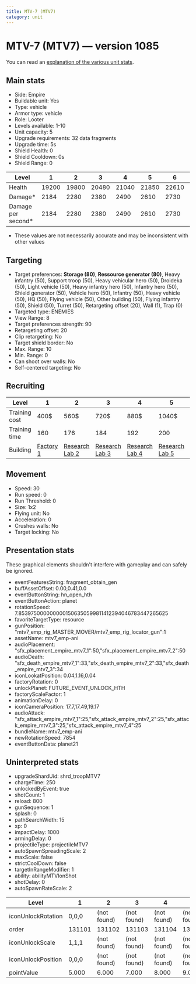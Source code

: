 ```yaml
---
title: MTV-7 (MTV7)
category: unit
---
```


# MTV-7 (MTV7) — version 1085

You can read an [explanation  of the various unit stats](unitexplained.md).

## Main stats

  * Side: Empire
  * Buildable unit: Yes
  * Type: vehicle
  * Armor type: vehicle
  * Role: Looter
  * Levels available: 1-10
  * Unit capacity: 5
  * Upgrade requirements: 32 data fragments
  * Upgrade time: 5s
  * Shield Health: 0
  * Shield Cooldown: 0s
  * Shield Range: 0

|Level             |1    |2    |3    |4    |5    |6    |7    |8    |9    |10   |
|------------------|-----|-----|-----|-----|-----|-----|-----|-----|-----|-----|
|Health            |19200|19800|20480|21040|21850|22610|23720|25290|26920|28820|
|Damage*           |2184 |2280 |2380 |2490 |2610 |2730 |2860 |3000 |3140 |3290 |
|Damage per second*|2184 |2280 |2380 |2490 |2610 |2730 |2860 |3000 |3140 |3290 |

* These values are not necessarily accurate and may be inconsistent with other values

## Targeting

  * Target preferences: **Storage (80)**, **Ressource generator (80)**, Heavy infantry (50), Support troop (50), Heavy vehicular hero (50), Droideka (50), Light vehicle (50), Heavy infantry hero (50), Infantry hero (50), Shield generator (50), Vehicle hero (50), Infantry (50), Heavy vehicle (50), HQ (50), Flying vehicle (50), Other building (50), Flying infantry (50), Shield (50), Turret (50), Retargeting offset (20), Wall (1), Trap (0)
  * Targeted type: ENEMIES
  * View Range: 8
  * Target preferences strength: 90
  * Retargeting offset: 20
  * Clip retargeting: No
  * Target shield border: No
  * Max. Range: 10
  * Min. Range: 0
  * Can shoot over walls: No
  * Self-centered targeting: No

## Recruiting

|Level        |1                              |2                                      |3                                      |4                                      |5                                      |6                                      |7                                      |8                                      |9                                      |10                                      |
|-------------|-------------------------------|---------------------------------------|---------------------------------------|---------------------------------------|---------------------------------------|---------------------------------------|---------------------------------------|---------------------------------------|---------------------------------------|----------------------------------------|
|Training cost|400$                           |560$                                   |720$                                   |880$                                   |1040$                                  |1200$                                  |1360$                                  |1600$                                  |1680$                                  |1840$                                   |
|Training time|160                            |176                                    |184                                    |192                                    |200                                    |208                                    |216                                    |224                                    |232                                    |240                                     |
|Building     |[Factory 1](empireFactory.html)|[Research Lab 2](empireOffenseLab.html)|[Research Lab 3](empireOffenseLab.html)|[Research Lab 4](empireOffenseLab.html)|[Research Lab 5](empireOffenseLab.html)|[Research Lab 6](empireOffenseLab.html)|[Research Lab 7](empireOffenseLab.html)|[Research Lab 8](empireOffenseLab.html)|[Research Lab 9](empireOffenseLab.html)|[Research Lab 10](empireOffenseLab.html)|

## Movement

  * Speed: 30
  * Run speed: 0
  * Run Threshold: 0
  * Size: 1x2
  * Flying unit: No
  * Acceleration: 0
  * Crushes walls: No
  * Target locking: No

## Presentation stats

These graphical elements shouldn't interfere with gameplay and can safely be ignored.

  * eventFeaturesString: fragment_obtain_gen
  * buffAssetOffset: 0.00,0.41,0.0
  * eventButtonString: hn_open_hth
  * eventButtonAction: planet
  * rotationSpeed: 7.8539750000000001506350599811412394046783447265625
  * favoriteTargetType: resource
  * gunPosition: "mtv7_emp_rig_MASTER_MOVER/mtv7_emp_rig_locator_gun":1
  * assetName: mtv7_emp-ani
  * audioPlacement: "sfx_placement_empire_mtv7_1":50,"sfx_placement_empire_mtv7_2":50
  * audioDeath: "sfx_death_empire_mtv7_1":33,"sfx_death_empire_mtv7_2":33,"sfx_death_empire_mtv7_3":34
  * iconLookatPosition: 0.04,1.16,0.04
  * factoryRotation: 0
  * unlockPlanet: FUTURE_EVENT_UNLOCK_HTH
  * factoryScaleFactor: 1
  * animationDelay: 0
  * iconCameraPosition: 17.7,17.49,19.17
  * audioAttack: "sfx_attack_empire_mtv7_1":25,"sfx_attack_empire_mtv7_2":25,"sfx_attack_empire_mtv7_3":25,"sfx_attack_empire_mtv7_4":25
  * bundleName: mtv7_emp-ani
  * newRotationSpeed: 7854
  * eventButtonData: planet21

## Uninterpreted stats

  * upgradeShardUid: shrd_troopMTV7
  * chargeTime: 250
  * unlockedByEvent: true
  * shotCount: 1
  * reload: 800
  * gunSequence: 1
  * splash: 0
  * pathSearchWidth: 15
  * xp: 0
  * impactDelay: 1000
  * armingDelay: 0
  * projectileType: projectileMTV7
  * autoSpawnSpreadingScale: 2
  * maxScale: false
  * strictCoolDown: false
  * targetInRangeModifier: 1
  * ability: abilityMTVIonShot
  * shotDelay: 0
  * autoSpawnRateScale: 2

|Level             |1     |2          |3          |4          |5          |6          |7          |8          |9          |10         |
|------------------|------|-----------|-----------|-----------|-----------|-----------|-----------|-----------|-----------|-----------|
|iconUnlockRotation|0,0,0 |(not found)|(not found)|(not found)|(not found)|(not found)|(not found)|(not found)|(not found)|(not found)|
|order             |131101|131102     |131103     |131104     |131105     |131106     |131107     |131108     |131109     |131110     |
|iconUnlockScale   |1,1,1 |(not found)|(not found)|(not found)|(not found)|(not found)|(not found)|(not found)|(not found)|(not found)|
|iconUnlockPosition|0,0,0 |(not found)|(not found)|(not found)|(not found)|(not found)|(not found)|(not found)|(not found)|(not found)|
|pointValue        |5.000 |6.000      |7.000      |8.000      |9.000      |10.000     |11.000     |12.000     |13.000     |15.000     |


